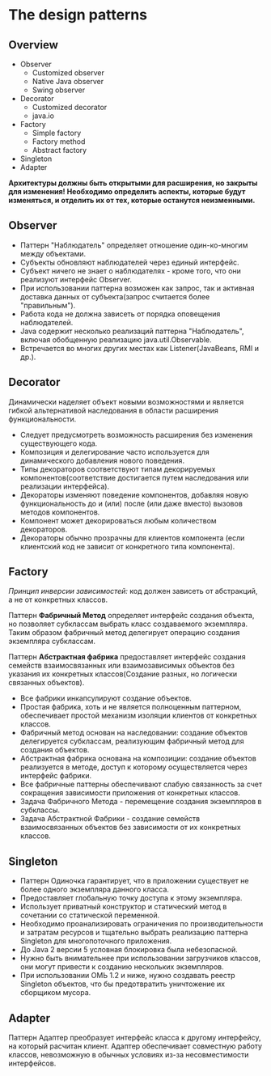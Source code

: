 # The design patterns
## Overview

* Observer
    * Customized observer
    * Native Java observer
    * Swing observer
* Decorator
    - Customized decorator 
    - java.io
* Factory
    - Simple factory
    - Factory method
    - Abstract factory
* Singleton
* Adapter

__Архитектуры должны быть открытыми для расширения, но закрыты для изменения! Необходимо определить аспекты, которые будут изменяться, и отделить их от тех, которые останутся неизменными.__

## Observer
* Паттерн "Наблюдатель" определяет отношение один-ко-многим между объектами.
* Субъекты обновляют наблюдателей через единый интерфейс.
* Субъект ничего не знает о наблюдателях - кроме того, что они реализуют интерфейс Observer.
* При использовании паттерна возможен как запрос, так и активная доставка данных от субъекта(запрос считается более "правильным").
* Работа кода не должна зависеть от порядка оповещения наблюдателей.
* Java содержит несколько реализаций паттерна "Наблюдатель", включая обобщенную реализацию java.util.Observable.
* Встречается во многих других местах как Listener(JavaBeans, RMI и др.).

## Decorator
Динамически наделяет объект новыми возможностями и является гибкой альтернативой наследования в области расширения функциональности.

* Следует предусмотреть возможность расширения без изменения существующего кода.
* Композиция и делегирование часто используется для динамического добавления нового поведения.
* Типы декораторов соответствуют типам декорируемых компонентов(соответствие достигается путем наследования или реализации интерфейса).
* Декораторы изменяют поведение компонентов, добавляя новую функциональность до и (или) после (или даже вместо) вызовов методов компонентов.
* Компонент может декорироваться любым количеством декораторов.
* Декораторы обычно прозрачны для клиентов компонента (если клиентский код не зависит от конкретного типа компонента).

## Factory

_Принцип инверсии зависимостей:_ код должен зависеть от абстракций, а не от конкретных классов.

Паттерн __Фабричный Метод__ определяет интерфейс создания объекта, но позволяет субклассам выбрать класс создаваемого экземпляра. Таким образом фабричный метод делегирует операцию создания экземпляра субклассам.

Паттерн __Абстрактная фабрика__ предоставляет интерфейс создания семейств взаимосвязанных или взаимозависимых объектов без указания их конкретных классов(Создание разных, но логически связанных объектов).

* Все фабрики инкапсулируют создание объектов.
* Простая фабрика, хоть и не является полноценным паттерном, обеспечивает простой механизм изоляции клиентов от конкретных классов.
* Фабричный метод основан на наследовании: создание объектов делегируется субклассам, реализующим фабричный метод для создания объектов.
* Абстрактная фабрика основана на композиции: создание объектов реализуется в методе, доступ к которому осуществляется через интерфейс фабрики.
* Все фабричные паттерны обеспечивают слабую связанность за счет сокращения зависимости приложения от конкретных классов.
* Задача Фабричного Метода - перемещение создания экземпляров в субклассы.
* Задача Абстрактной Фабрики - создание семейств взаимосвязанных объектов без зависимости от их конкретных классов.

## Singleton

* Паттерн Одиночка гарантирует, что в приложении существует не более одного экземпляра данного класса.
* Предоставляет глобальную точку доступа к этому экземпляра.
* Использует приватный конструктор и статический метод в сочетании со статической переменной.
* Необходимо проанализировать ограничения по производительности и затратам ресурсов и тщательно выбрать реализацию паттерна Singleton для многопоточного приложения.
* До Java 2 версии 5 условная блокировка была небезопасной.
* Нужно быть внимательнее при использовании загрузчиков классов, они могут привести к созданию нескольких экземпляров.
* При использовании ОМЬ 1.2 и ниже, нужно создавать реестр Singleton объектов, что бы предотвратить уничтожение их сборщиком мусора.

## Adapter

Паттерн Адаптер преобразует интерфейс класса к другому интерфейсу, на который расчитан клиент. Адаптер обеспечивает совместную работу классов, невозможную в обычных условиях из-за несовместимости интерфейсов.
